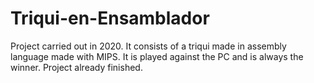 # Triqui-en-Ensamblador
Project carried out in 2020. It consists of a triqui made in assembly language made with MIPS. It is played against the PC and is always the winner.
Project already finished.
